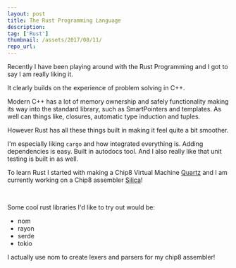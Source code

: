 ```yaml
---
layout: post
title: The Rust Programming Language
description:
tag: ['Rust']
thumbnail: /assets/2017/08/11/
repo_url:
---
```


Recently I have been playing around with the Rust Programming and I got to say I am really liking it.

It clearly builds on the experience of problem solving in C++.

Modern C++ has a lot of memory ownership and safely functionality making its way into the standard library, such as SmartPointers and templates.
As well can things like, closures, automatic type induction and tuples.

However Rust has all these things built in making it feel quite a bit smoother.

I'm especially liking `cargo` and how integrated everything is. Adding dependencies is easy. Built in autodocs tool. And I also really like that unit testing is built in as well.

To learn Rust I started with making a Chip8 Virtual Machine [Quartz](https://github.com/nnarain/quartz) and I am currently working on a Chip8 assembler [Silica](https://github.com/nnarain/silica)!


<br>

Some cool rust libraries I'd like to try out would be:
* nom
* rayon
* serde
* tokio

I actually use nom to create lexers and parsers for my chip8 assembler!

